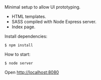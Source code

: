 Minimal setup to allow UI prototyping. 
- HTML templates.
- SASS compiled with Node Express server.
- Index page.

Install dependencies:

    $ npm install

How to start:

    $ node server

Open [http://localhost:8080](http://localhost:8080)
